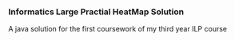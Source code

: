 ### Informatics Large Practial HeatMap Solution

A java solution for the first coursework of my third year ILP course
